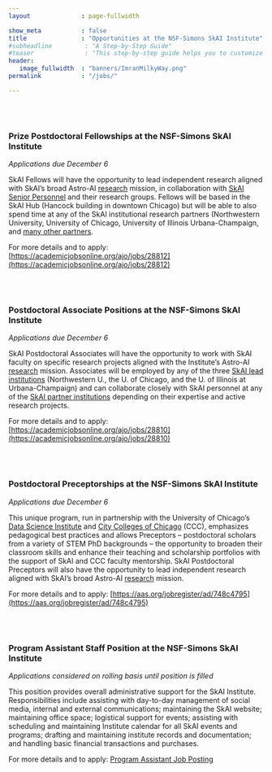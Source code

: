 ```yaml
---
layout              : page-fullwidth

show_meta           : false
title               : "Opportunities at the NSF-Simons SkAI Institute"
#subheadline         : "A Step-by-Step Guide"
#teaser              : "This step-by-step guide helps you to customize Feeling Responsive to your needs."
header:
   image_fullwidth  : "banners/ImranMilkyWay.png"
permalink           : "/jobs/"

---
```




<br>
<br>


### Prize Postdoctoral Fellowships at the NSF-Simons SkAI Institute
*Applications due December 6*

SkAI Fellows will have the opportunity to lead independent research aligned with SkAI’s broad Astro-AI [research](https://skai-institute.org/about/) mission, in collaboration with [SkAI Senior Personnel](https://skai-institute.org/people/) and their research groups. Fellows will be based in the SkAI Hub (Hancock building in downtown Chicago) but will be able to also spend time at any of the SkAI institutional research partners (Northwestern University, University of Chicago, University of Illinois Urbana-Champaign, and [many other partners](http://skai-institute.org/institutions/#partner). 

For more details and to apply: [https://academicjobsonline.org/ajo/jobs/28812](https://academicjobsonline.org/ajo/jobs/28812)

<br>
<br>

### Postdoctoral Associate Positions at the NSF-Simons SkAI Institute
*Applications due December 6*

SkAI Postdoctoral Associates will have the opportunity to work with SkAI faculty on specific research projects aligned with the Institute’s Astro-AI [research](https://skai-institute.org/about/) mission. Associates will be employed by any of the three [SkAI lead institutions](https://skai-institute.org/institutions/#lead) (Northwestern U., the U. of Chicago, and the U. of Illinois at Urbana-Champaign) and can collaborate closely with SkAI personnel at any of the [SkAI partner institutions](http://skai-institute.org/institutions/#partner) depending on their expertise and active research projects. 

For more details and to apply: [https://academicjobsonline.org/ajo/jobs/28810](https://academicjobsonline.org/ajo/jobs/28810)

<br>
<br>

### Postdoctoral Preceptorships at the NSF-Simons SkAI Institute
*Applications due December 6*

This unique program, run in partnership with the University of Chicago’s [Data Science Institute](https://datascience.uchicago.edu/) and [City Colleges of Chicago](https://www.ccc.edu/) (CCC), emphasizes pedagogical best practices and allows Preceptors – postdoctoral scholars from a variety of STEM PhD backgrounds – the opportunity to broaden their classroom skills and enhance their teaching and scholarship portfolios with the support of SkAI and CCC faculty mentorship. SkAI Postdoctoral Preceptors will also have the opportunity to lead independent research aligned with SkAI’s broad Astro-AI [research](https://skai-institute.org/about/) mission. 

For more details and to apply: [https://aas.org/jobregister/ad/748c4795](https://aas.org/jobregister/ad/748c4795)

<br>
<br>

### Program Assistant Staff Position at the NSF-Simons SkAI Institute
*Applications considered on rolling basis until position is filled*

This position provides overall administrative support for the SkAI Institute. Responsibilities include assisting with day-to-day management of social media, internal and external communications; maintaining the SkAI website; maintaining office space; logistical support for events; assisting with scheduling and maintaining Institute calendar for all SkAI events and programs; drafting and maintaining institute records and documentation; and handling basic financial transactions and purchases.

For more details and to apply: [Program Assistant Job Posting](https://careers.northwestern.edu/psp/hr857prd_er/EMPLOYEE/HRMS/c/HRS_HRAM_FL.HRS_CG_SEARCH_FL.GBL?Page=HRS_APP_JBPST_FL&Action=U&FOCUS=Applicant&SiteId=1&JobOpeningId=51201&PostingSeq=1)

